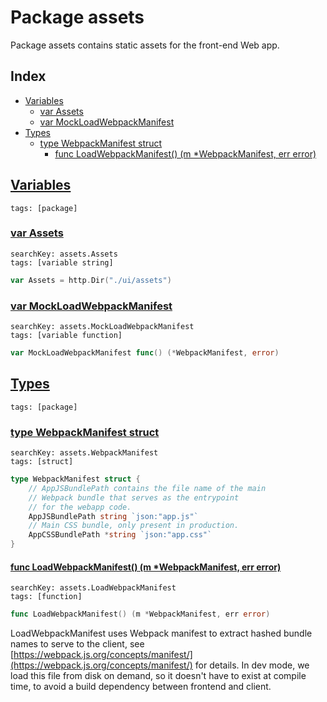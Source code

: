 # Package assets

Package assets contains static assets for the front-end Web app. 

## Index

* [Variables](#var)
    * [var Assets](#Assets)
    * [var MockLoadWebpackManifest](#MockLoadWebpackManifest)
* [Types](#type)
    * [type WebpackManifest struct](#WebpackManifest)
        * [func LoadWebpackManifest() (m *WebpackManifest, err error)](#LoadWebpackManifest)


## <a id="var" href="#var">Variables</a>

```
tags: [package]
```

### <a id="Assets" href="#Assets">var Assets</a>

```
searchKey: assets.Assets
tags: [variable string]
```

```Go
var Assets = http.Dir("./ui/assets")
```

### <a id="MockLoadWebpackManifest" href="#MockLoadWebpackManifest">var MockLoadWebpackManifest</a>

```
searchKey: assets.MockLoadWebpackManifest
tags: [variable function]
```

```Go
var MockLoadWebpackManifest func() (*WebpackManifest, error)
```

## <a id="type" href="#type">Types</a>

```
tags: [package]
```

### <a id="WebpackManifest" href="#WebpackManifest">type WebpackManifest struct</a>

```
searchKey: assets.WebpackManifest
tags: [struct]
```

```Go
type WebpackManifest struct {
	// AppJSBundlePath contains the file name of the main
	// Webpack bundle that serves as the entrypoint
	// for the webapp code.
	AppJSBundlePath string `json:"app.js"`
	// Main CSS bundle, only present in production.
	AppCSSBundlePath *string `json:"app.css"`
}
```

#### <a id="LoadWebpackManifest" href="#LoadWebpackManifest">func LoadWebpackManifest() (m *WebpackManifest, err error)</a>

```
searchKey: assets.LoadWebpackManifest
tags: [function]
```

```Go
func LoadWebpackManifest() (m *WebpackManifest, err error)
```

LoadWebpackManifest uses Webpack manifest to extract hashed bundle names to serve to the client, see [https://webpack.js.org/concepts/manifest/](https://webpack.js.org/concepts/manifest/) for details. In dev mode, we load this file from disk on demand, so it doesn't have to exist at compile time, to avoid a build dependency between frontend and client. 

